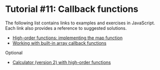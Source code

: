 # Tutorial #11: Callback functions
The following list contains links to examples and exercises in JavaScript. Each link also provides a reference to suggested solutions.

- [High-order functions: implementing the map function](https://jsfiddle.net/joseortiz/7p9h8k20/)
- [Working with built-in array callback functions](https://jsfiddle.net/joseortiz/bkjxs3a6/)

Optional
- [Calculator (version 2) with high-order functions](https://jsfiddle.net/joseortiz/fn3jqao8/)
